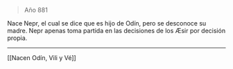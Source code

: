 > Año 881

Nace Nepr, el cual se dice que es hijo de Odín, pero se desconoce su madre. Nepr apenas toma partida en las decisiones de los Æsir por decisión propia.

---

[[Nacen Odín, Vili y Vé]]